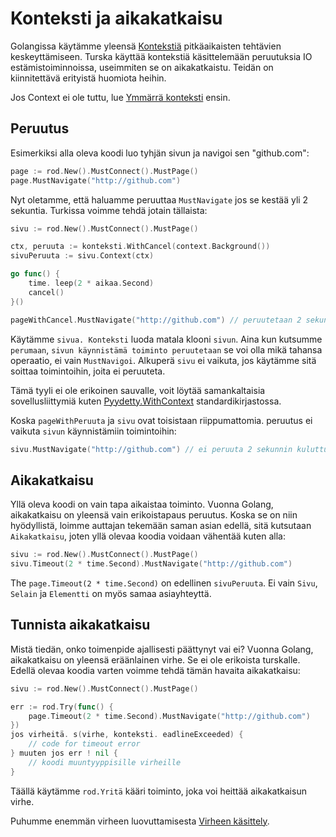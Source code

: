# Konteksti ja aikakatkaisu

Golangissa käytämme yleensä [Kontekstiä](https://golang.org/pkg/context/) pitkäaikaisten tehtävien keskeyttämiseen. Turska käyttää kontekstiä käsittelemään peruutuksia IO estämistoiminnoissa, useimmiten se on aikakatkaistu. Teidän on kiinnitettävä erityistä huomiota heihin.

Jos Context ei ole tuttu, lue [Ymmärrä konteksti](understand-context.md) ensin.

## Peruutus

Esimerkiksi alla oleva koodi luo tyhjän sivun ja navigoi sen "github.com":

```go
page := rod.New().MustConnect().MustPage()
page.MustNavigate("http://github.com")
```

Nyt oletamme, että haluamme peruuttaa `MustNavigate` jos se kestää yli 2 sekuntia. Turkissa voimme tehdä jotain tällaista:

```go
sivu := rod.New().MustConnect().MustPage()

ctx, peruuta := konteksti.WithCancel(context.Background())
sivuPeruuta := sivu.Context(ctx)

go func() {
    time. leep(2 * aikaa.Second)
    cancel()
}()

pageWithCancel.MustNavigate("http://github.com") // peruutetaan 2 sekunnin kuluttua
```

Käytämme `sivua. Konteksti` luoda matala klooni `sivun`. Aina kun kutsumme `perumaan`, `sivun käynnistämä toiminto
peruutetaan` se voi olla mikä tahansa operaatio, ei vain `MustNavigoi`. Alkuperä `sivu` ei vaikuta, jos käytämme sitä soittaa toimintoihin, joita ei peruuteta.

Tämä tyyli ei ole erikoinen sauvalle, voit löytää samankaltaisia sovellusliittymiä kuten [Pyydetty.WithContext](https://golang.org/pkg/net/http/#Request.WithContext) standardikirjastossa.

Koska `pageWithPeruuta` ja `sivu` ovat toisistaan riippumattomia. peruutus ei vaikuta `sivun` käynnistämiin toimintoihin:

```go
sivu.MustNavigate("http://github.com") // ei peruuta 2 sekunnin kuluttua
```

## Aikakatkaisu

Yllä oleva koodi on vain tapa aikaistaa toiminto. Vuonna Golang, aikakatkaisu on yleensä vain erikoistapaus peruutus. Koska se on niin hyödyllistä, loimme auttajan tekemään saman asian edellä, sitä kutsutaan `Aikakatkaisu`, joten yllä olevaa koodia voidaan vähentää kuten alla:

```go
sivu := rod.New().MustConnect().MustPage()
sivu.Timeout(2 * time.Second).MustNavigate("http://github.com")
```

The `page.Timeout(2 * time.Second)` on edellinen `sivuPeruuta`. Ei vain `Sivu`, `Selain` ja `Elementti` on myös samaa asiayhteyttä.

## Tunnista aikakatkaisu

Mistä tiedän, onko toimenpide ajallisesti päättynyt vai ei? Vuonna Golang, aikakatkaisu on yleensä eräänlainen virhe. Se ei ole erikoista turskalle. Edellä olevaa koodia varten voimme tehdä tämän havaita aikakatkaisu:

```go
sivu := rod.New().MustConnect().MustPage()

err := rod.Try(func() {
    page.Timeout(2 * time.Second).MustNavigate("http://github.com")
})
jos virheitä. s(virhe, konteksti. eadlineExceeded) {
    // code for timeout error
} muuten jos err ! nil {
    // koodi muuntyyppisille virheille
}
```

Täällä käytämme `rod.Yritä` kääri toiminto, joka voi heittää aikakatkaisun virhe.

Puhumme enemmän virheen luovuttamisesta [Virheen käsittely](error-handling.md).
